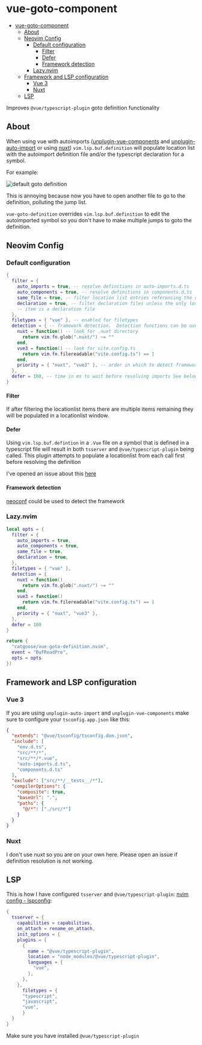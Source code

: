 # vue-goto-component

<!--toc:start-->

- [vue-goto-component](#vue-goto-component)
  - [About](#about)
  - [Neovim Config](#neovim-config)
    - [Default configuration](#default-configuration)
      - [Filter](#filter)
      - [Defer](#defer)
      - [Framework detection](#framework-detection)
    - [Lazy.nvim](#lazynvim)
  - [Framework and LSP configuration](#framework-and-lsp-configuration)
    - [Vue 3](#vue-3)
    - [Nuxt](#nuxt)
  - [LSP](#lsp)
  <!--toc:end-->

Improves `@vue/typescript-plugin` goto definition functionality

## About

When using vue with autoimports ([unplugin-vue-components](https://github.com/unplugin/unplugin-vue-components) and [unplugin-auto-import](https://github.com/unplugin/unplugin-auto-import) or using [nuxt](https://nuxt.com/)) `vim.lsp.buf.definition` will populate location list with the autoimport definition file and/or the typescript declaration for a symbol.

For example:

![default goto definition](https://github.com/catgoose/vue-goto-definition.nvim/blob/screenshots/2024-03-20_07-55.png)

This is annoying because now you have to open another file to go to the definition,
polluting the jump list.

`vue-goto-definition` overrides `vim.lsp.buf.definition` to edit the autoimported
symbol so you don't have to make multiple jumps to goto the definition.

## Neovim Config

### Default configuration

```lua
{
  filter = {
    auto_imports = true, -- resolve definitions in auto-imports.d.ts
    auto_components = true, -- resolve definitions in components.d.ts
    same_file = true, -- filter location list entries referencing the current file
    declaration = true, -- filter declaration files unless the only location list
    -- item is a declaration file
  },
  filetypes = { "vue" }, -- enabled for filetypes
  detection = { -- framework detection.  Detection functions can be overridden here
    nuxt = function() -- look for .nuxt directory
      return vim.fn.glob(".nuxt/") ~= ""
    end,
    vue3 = function() -- look for vite.config.ts
      return vim.fn.filereadable("vite.config.ts") == 1
    end,
    priority = { "nuxt", "vue3" }, -- order in which to detect framework
  },
  defer = 100, -- time in ms to wait before resolving imports See below for details
}
```

#### Filter

If after filtering the locationlist items there are multiple items remaining they
will be populated in a locationlist window.

#### Defer

Using `vim.lsp.buf.defintion` in a `.Vue` file on a symbol that is defined in a
typescript file will result in both `tsserver` and `@vue/typescript-plugin` being
called. This plugin attempts to populate a locationlist from each call first before
resolving the definition

I've opened an issue about this [here](https://github.com/vuejs/language-tools/issues/4112)

#### Framework detection

[neoconf](https://github.com/folke/neoconf.nvim) could be used to detect the framework

### Lazy.nvim

```lua
local opts = {
  filter = {
    auto_imports = true,
    auto_components = true,
    same_file = true,
    declaration = true,
  },
  filetypes = { "vue" },
  detection = {
    nuxt = function()
      return vim.fn.glob(".nuxt/") ~= ""
    end,
    vue3 = function()
      return vim.fn.filereadable("vite.config.ts") == 1
    end,
    priority = { "nuxt", "vue3" },
  },
  defer = 100
}

return {
  "catgoose/vue-goto-definition.nvim",
  event = "BufReadPre",
  opts = opts
})
```

## Framework and LSP configuration

### Vue 3

If you are using `unplugin-auto-import` and `unplugin-vue-components` make sure
to configure your `tsconfig.app.json` like this:

```json
{
  "extends": "@vue/tsconfig/tsconfig.dom.json",
  "include": [
    "env.d.ts",
    "src/**/*",
    "src/**/*.vue",
    "auto-imports.d.ts",
    "components.d.ts"
  ],
  "exclude": ["src/**/__tests__/*"],
  "compilerOptions": {
    "composite": true,
    "baseUrl": ".",
    "paths": {
      "@/*": ["./src/*"]
    }
  }
}
```

### Nuxt

I don't use nuxt so you are on your own here. Please open an issue if definition
resolution is not working.

## LSP

This is how I have configured `tsserver` and `@vue/typescript-plugin`: [nvim config - lspconfig](https://github.com/catgoose/nvim/blob/main/lua/plugins/lspconfig.lua):

```lua
{
  tsserver = {
    capabilities = capabilities,
    on_attach = rename_on_attach,
    init_options = {
    plugins = {
      {
        name = "@vue/typescript-plugin",
        location = "node_modules/@vue/typescript-plugin",
        languages = {
          "vue",
        },
      },
    },
      filetypes = {
      "typescript",
      "javascript",
      "vue",
      }
  }
}
```

Make sure you have installed `@vue/typescript-plugin`
